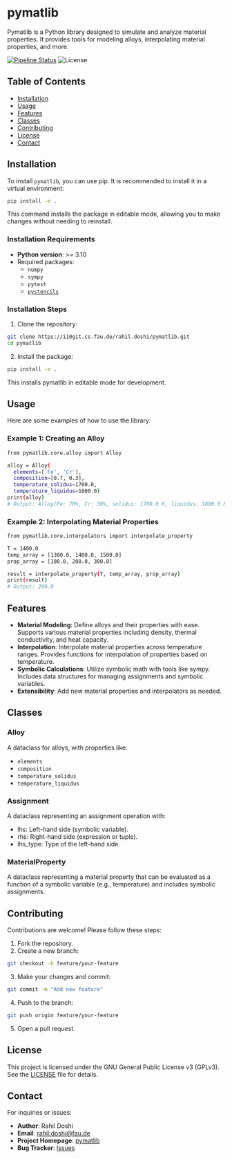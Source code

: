 # pymatlib


Pymatlib is a Python library designed to simulate and analyze material properties. 
It provides tools for modeling alloys, interpolating material properties, and more.


<!-- # TODO
![Build Status](https://img.shields.io/github/actions/workflow/status/rahil.doshi/pymatlib/build.yml)
-->
[![Pipeline Status](https://i10git.cs.fau.de/rahil.doshi/pymatlib/badges/master/pipeline.svg)](https://i10git.cs.fau.de/rahil.doshi/pymatlib/-/pipelines)
![License](https://img.shields.io/badge/license-GPLv3-blue)


## Table of Contents
- [Installation](#installation)
- [Usage](#usage)
- [Features](#features)
- [Classes](#classes)
- [Contributing](#contributing)
- [License](#license)
- [Contact](#contact)


## Installation
To install `pymatlib`, you can use pip. It is recommended to install it in a virtual environment:
```bash
pip install -e .
```
This command installs the package in editable mode, allowing you to make changes without needing to reinstall.

### Installation Requirements
- **Python version**: >= 3.10
- Required packages:
    - `numpy`
    - `sympy`
    - `pytest`
    - [`pystencils`](https://i10git.cs.fau.de/pycodegen/pystencils/-/tree/v2.0-dev?ref_type=heads)

### Installation Steps
1. Clone the repository:
```bash
git clone https://i10git.cs.fau.de/rahil.doshi/pymatlib.git
cd pymatlib
```
2. Install the package:
```bash
pip install -e .
```
This installs pymatlib in editable mode for development.


## Usage
Here are some examples of how to use the library:

### Example 1: Creating an Alloy
```bash
from pymatlib.core.alloy import Alloy

alloy = Alloy(
  elements=['Fe', 'Cr'], 
  composition=[0.7, 0.3], 
  temperature_solidus=1700.0, 
  temperature_liquidus=1800.0)
print(alloy)
# Output: Alloy(Fe: 70%, Cr: 30%, solidus: 1700.0 K, liquidus: 1800.0 K)
```

### Example 2: Interpolating Material Properties
```bash
from pymatlib.core.interpolators import interpolate_property

T = 1400.0
temp_array = [1300.0, 1400.0, 1500.0]
prop_array = [100.0, 200.0, 300.0]

result = interpolate_property(T, temp_array, prop_array)
print(result)
# Output: 200.0
```


## Features
- **Material Modeling**: Define alloys and their properties with ease. Supports various material properties including density, thermal conductivity, and heat capacity.
- **Interpolation**: Interpolate material properties across temperature ranges. Provides functions for interpolation of properties based on temperature.
- **Symbolic Calculations**: Utilize symbolic math with tools like sympy. Includes data structures for managing assignments and symbolic variables.
- **Extensibility**: Add new material properties and interpolators as needed.


## Classes

### Alloy
A dataclass for alloys, with properties like:
- ```elements```
- ```composition```
- ```temperature_solidus```
- ```temperature_liquidus```

### Assignment
A dataclass representing an assignment operation with:
- lhs: Left-hand side (symbolic variable).
- rhs: Right-hand side (expression or tuple).
- lhs_type: Type of the left-hand side.

### MaterialProperty
A dataclass representing a material property that can be evaluated as a function of a symbolic variable (e.g., temperature) and includes symbolic assignments.


## Contributing
Contributions are welcome! Please follow these steps:
1. Fork the repository.
2. Create a new branch:
```bash
git checkout -b feature/your-feature
```
3. Make your changes and commit:
```bash
git commit -m "Add new feature"
```
4. Push to the branch:
```bash
git push origin feature/your-feature
```
5. Open a pull request.


## License
This project is licensed under the GNU General Public License v3 (GPLv3). See the [LICENSE](https://i10git.cs.fau.de/rahil.doshi/pymatlib/-/blob/master/LICENSE?ref_type=heads) file for details.


## Contact
For inquiries or issues:
- **Author**: Rahil Doshi 
- **Email**: rahil.doshi@fau.de
- **Project Homepage**: [pymatlib](https://i10git.cs.fau.de/rahil.doshi/pymatlib)
- **Bug Tracker**: [Issues](https://i10git.cs.fau.de/rahil.doshi/pymatlib/-/issues)


<!--
## Getting started

To make it easy for you to get started with GitLab, here's a list of recommended next steps.

Already a pro? Just edit this README.md and make it your own. Want to make it easy? [Use the template at the bottom](#editing-this-readme)!

## Add your files

- [ ] [Create](https://docs.gitlab.com/ee/user/project/repository/web_editor.html#create-a-file) or [upload](https://docs.gitlab.com/ee/user/project/repository/web_editor.html#upload-a-file) files
- [ ] [Add files using the command line](https://docs.gitlab.com/ee/gitlab-basics/add-file.html#add-a-file-using-the-command-line) or push an existing Git repository with the following command:

```
cd existing_repo
git remote add origin https://i10git.cs.fau.de/rahil.doshi/pymatlib.git
git branch -M master
git push -uf origin master
```

## Integrate with your tools

- [ ] [Set up project integrations](https://i10git.cs.fau.de/rahil.doshi/pymatlib/-/settings/integrations)

## Collaborate with your team

- [ ] [Invite team members and collaborators](https://docs.gitlab.com/ee/user/project/members/)
- [ ] [Create a new merge request](https://docs.gitlab.com/ee/user/project/merge_requests/creating_merge_requests.html)
- [ ] [Automatically close issues from merge requests](https://docs.gitlab.com/ee/user/project/issues/managing_issues.html#closing-issues-automatically)
- [ ] [Enable merge request approvals](https://docs.gitlab.com/ee/user/project/merge_requests/approvals/)
- [ ] [Set auto-merge](https://docs.gitlab.com/ee/user/project/merge_requests/merge_when_pipeline_succeeds.html)

## Test and Deploy

Use the built-in continuous integration in GitLab.

- [ ] [Get started with GitLab CI/CD](https://docs.gitlab.com/ee/ci/quick_start/index.html)
- [ ] [Analyze your code for known vulnerabilities with Static Application Security Testing (SAST)](https://docs.gitlab.com/ee/user/application_security/sast/)
- [ ] [Deploy to Kubernetes, Amazon EC2, or Amazon ECS using Auto Deploy](https://docs.gitlab.com/ee/topics/autodevops/requirements.html)
- [ ] [Use pull-based deployments for improved Kubernetes management](https://docs.gitlab.com/ee/user/clusters/agent/)
- [ ] [Set up protected environments](https://docs.gitlab.com/ee/ci/environments/protected_environments.html)

***

# Editing this README

When you're ready to make this README your own, just edit this file and use the handy template below (or feel free to structure it however you want - this is just a starting point!). Thanks to [makeareadme.com](https://www.makeareadme.com/) for this template.

## Suggestions for a good README

Every project is different, so consider which of these sections apply to yours. The sections used in the template are suggestions for most open source projects. Also keep in mind that while a README can be too long and detailed, too long is better than too short. If you think your README is too long, consider utilizing another form of documentation rather than cutting out information.

## Name
Choose a self-explaining name for your project.

## Description
Let people know what your project can do specifically. Provide context and add a link to any reference visitors might be unfamiliar with. A list of Features or a Background subsection can also be added here. If there are alternatives to your project, this is a good place to list differentiating factors.

## Badges
On some READMEs, you may see small images that convey metadata, such as whether or not all the tests are passing for the project. You can use Shields to add some to your README. Many services also have instructions for adding a badge.

## Visuals
Depending on what you are making, it can be a good idea to include screenshots or even a video (you'll frequently see GIFs rather than actual videos). Tools like ttygif can help, but check out Asciinema for a more sophisticated method.

## Installation
Within a particular ecosystem, there may be a common way of installing things, such as using Yarn, NuGet, or Homebrew. However, consider the possibility that whoever is reading your README is a novice and would like more guidance. Listing specific steps helps remove ambiguity and gets people to using your project as quickly as possible. If it only runs in a specific context like a particular programming language version or operating system or has dependencies that have to be installed manually, also add a Requirements subsection.

## Usage
Use examples liberally, and show the expected output if you can. It's helpful to have inline the smallest example of usage that you can demonstrate, while providing links to more sophisticated examples if they are too long to reasonably include in the README.

## Support
Tell people where they can go to for help. It can be any combination of an issue tracker, a chat room, an email address, etc.

## Roadmap
If you have ideas for releases in the future, it is a good idea to list them in the README.

## Contributing
State if you are open to contributions and what your requirements are for accepting them.

For people who want to make changes to your project, it's helpful to have some documentation on how to get started. Perhaps there is a script that they should run or some environment variables that they need to set. Make these steps explicit. These instructions could also be useful to your future self.

You can also document commands to lint the code or run tests. These steps help to ensure high code quality and reduce the likelihood that the changes inadvertently break something. Having instructions for running tests is especially helpful if it requires external setup, such as starting a Selenium server for testing in a browser.

## Authors and acknowledgment
Show your appreciation to those who have contributed to the project.

## License
For open source projects, say how it is licensed.

## Project status
If you have run out of energy or time for your project, put a note at the top of the README saying that development has slowed down or stopped completely. Someone may choose to fork your project or volunteer to step in as a maintainer or owner, allowing your project to keep going. You can also make an explicit request for maintainers.
-->